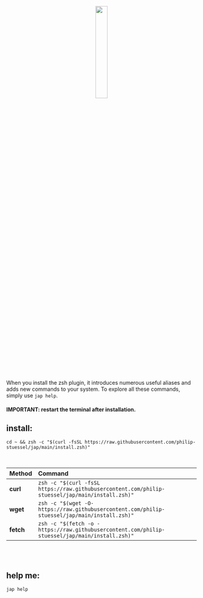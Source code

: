 <p align="center">
<img src="http://japzsh.com/plugin/68747470733a2f2f692e6962622e636f2f674450356662332f6a61702d6c6f676f2d6d696e2e706e67.png" width="25%" />
</p>

When you install the zsh plugin, it introduces numerous useful aliases and adds new commands to your system. To explore all these commands, simply use `jap help`.

#### IMPORTANT: restart the terminal after installation.

## install:

```shell
cd ~ && zsh -c "$(curl -fsSL https://raw.githubusercontent.com/philip-stuessel/jap/main/install.zsh)"
```
</br>

| Method    | Command                                                                                           |
| :-------- | :------------------------------------------------------------------------------------------------ |
| **curl**  | `zsh -c "$(curl -fsSL https://raw.githubusercontent.com/philip-stuessel/jap/main/install.zsh)"` |
| **wget**  | `zsh -c "$(wget -O- https://raw.githubusercontent.com/philip-stuessel/jap/main/install.zsh)"`   |
| **fetch** | `zsh -c "$(fetch -o -https://raw.githubusercontent.com/philip-stuessel/jap/main/install.zsh)"` |
</br>
</br>

## help me:
```shell
jap help
```
